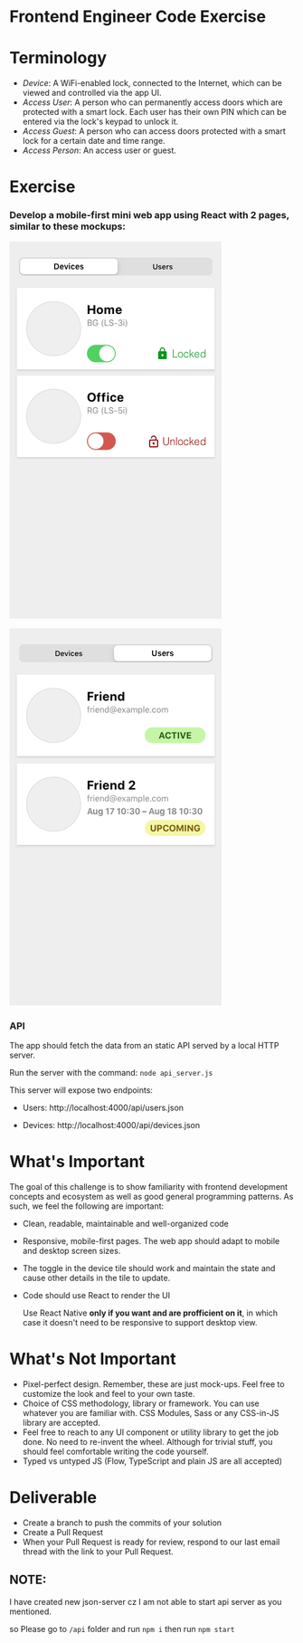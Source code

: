 # Frontend Engineer Code Exercise

# Terminology

- _Device_: A WiFi-enabled lock, connected to the Internet, which can be viewed and controlled via the app UI.
- _Access User_: A person who can permanently access doors which are protected with a smart lock. Each user has their own PIN which can be entered via the lock's keypad to unlock it.
- _Access Guest_: A person who can access doors protected with a smart lock for a certain date and time range.
- _Access Person_: An access user or guest.

# Exercise

### Develop a mobile-first mini web app using React with 2 pages, similar to these mockups:

![Devices](./Devices.png)

![Users](./Users.png)

### API

The app should fetch the data from an static API served by a local HTTP server.

Run the server with the command: `node api_server.js`

This server will expose two endpoints:

- Users: http://localhost:4000/api/users.json

- Devices: http://localhost:4000/api/devices.json

# What's Important

The goal of this challenge is to show familiarity with frontend development concepts and ecosystem as well as good general programming patterns. As such, we feel the following are important:

- Clean, readable, maintainable and well-organized code
- Responsive, mobile-first pages. The web app should adapt to mobile and desktop screen sizes.
- The toggle in the device tile should work and maintain the state and cause other details in the tile to update.
- Code should use React to render the UI

  Use React Native **only if you want and are profficient on it**, in which case it doesn't need to be responsive to support desktop view.

# What's Not Important

- Pixel-perfect design. Remember, these are just mock-ups. Feel free to customize the look and feel to your own taste.
- Choice of CSS methodology, library or framework. You can use whatever you are familiar with. CSS Modules, Sass or any CSS-in-JS library are accepted.
- Feel free to reach to any UI component or utility library to get the job done. No need to re-invent the wheel. Although for trivial stuff, you should feel comfortable writing the code yourself.
- Typed vs untyped JS (Flow, TypeScript and plain JS are all accepted)

# Deliverable

- Create a branch to push the commits of your solution
- Create a Pull Request
- When your Pull Request is ready for review, respond to our last email thread with the link to your Pull Request.

## NOTE:

I have created new json-server cz I am not able to start api server as you mentioned.

so Please go to `/api` folder and run `npm i` then run `npm start`
